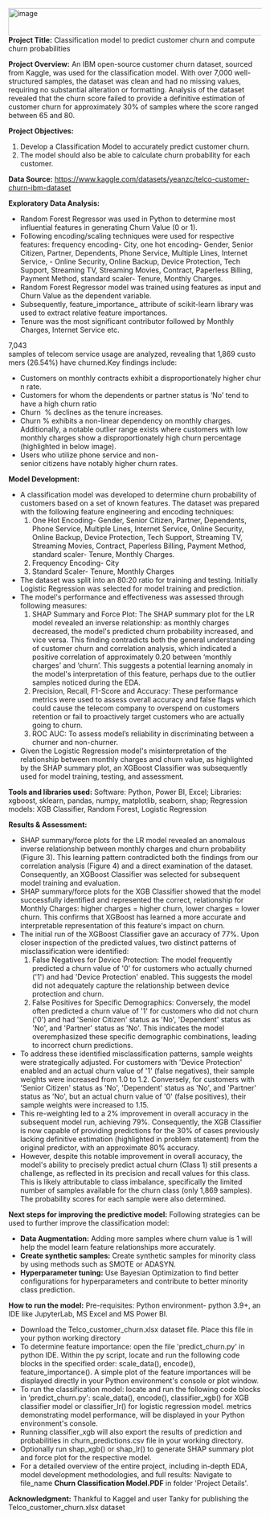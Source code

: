 <img width="4342" height="55" alt="image" src="https://github.com/user-attachments/assets/5dfa5d4f-8696-49e4-9206-420ee847a9d1" />**Project Title:** Classification model to predict customer churn and compute churn probabilities

**Project Overview:** An IBM open-source customer churn dataset, sourced from Kaggle, was used for the classification model. With over 7,000 well-structured samples, the dataset was clean and had no missing values, requiring no substantial alteration or formatting. Analysis of the dataset revealed that the churn score failed to provide a definitive estimation of customer churn for approximately 30% of samples where the score ranged between 65 and 80.

**Project Objectives:** 
1. Develop a Classification Model to accurately predict customer churn.
2. The model should also be able to calculate churn probability for each customer.

**Data Source:** https://www.kaggle.com/datasets/yeanzc/telco-customer-churn-ibm-dataset

**Exploratory Data Analysis:**
- Random Forest Regressor was used in Python to determine most influential features in generating Churn Value (0 or 1).
- Following encoding/scaling techniques were used for respective features: frequency encoding- City, one hot encoding- Gender, Senior Citizen, Partner, Dependents, Phone Service, Multiple Lines, Internet Service, - Online Security, Online Backup, Device Protection, Tech Support, Streaming TV, Streaming Movies, Contract, Paperless Billing, Payment Method, standard scaler- Tenure, Monthly Charges.
- Random Forest Regressor model was trained using features as input and Churn Value as the dependent variable.
- Subsequently, feature_importance_ attribute of scikit-learn library was used to extract relative feature importances.
- Tenure was the most significant contributor followed by Monthly Charges, Internet Service etc.

7,043 samples of telecom service usage are analyzed, revealing that 1,869 customers (26.54%) have churned.Key findings include: 
- Customers on monthly contracts exhibit a disproportionately higher churn rate.
- Customers for whom the dependents or partner status is ‘No’ tend to have a high churn ratio
- Churn  % declines as the tenure increases.
- Churn % exhibits a non-linear dependency on monthly charges. Additionally, a notable outlier range exists where customers with low monthly charges show a disproportionately high churn percentage (highlighted in below image).
- Users who utilize phone service and non-senior citizens have notably higher churn rates.

**Model Development:** 
- A classification model was developed to determine churn probability of customers based on a set of known features. The dataset was prepared with the following feature engineering and encoding techniques:
  1. One Hot Encoding- Gender, Senior Citizen, Partner, Dependents, Phone Service, Multiple Lines, Internet Service, Online Security, Online Backup, Device Protection, Tech Support, Streaming TV, Streaming Movies, Contract, Paperless Billing, Payment Method, standard scaler- Tenure, Monthly Charges.
  2. Frequency Encoding- City
  3. Standard Scaler- Tenure, Monthly Charges
- The dataset was split into an 80:20 ratio for training and testing. Initially Logistic Regression was selected for model training and prediction.
- The model's performance and effectiveness was assessed through following measures:
  1. SHAP Summary and Force Plot: The SHAP summary plot for the LR model revealed an inverse relationship: as monthly charges decreased, the model's predicted churn probability increased, and vice versa. This finding contradicts both the general understanding of customer churn and correlation analysis, which indicated a positive correlation of approximately 0.20 between ‘monthly charges’ and ‘churn’. This suggests a potential learning anomaly in the model's interpretation of this feature, perhaps due to the outlier samples noticed during the EDA.
  2. Precision, Recall, F1-Score and Accuracy: These performance metrics were used to assess overall accuracy and false flags which could cause the telecom company to overspend on customers retention or fail to proactively target customers who are actually going to churn.
  3. ROC AUC: To assess model’s reliability in discriminating between a churner and non-churner.
- Given the Logistic Regression model's misinterpretation of the relationship between monthly charges and churn value, as highlighted by the SHAP summary plot, an XGBoost Classifier was subsequently used for model training, testing, and assessment.

**Tools and libraries used:** 
Software: Python, Power BI, Excel; Libraries: xgboost, sklearn, pandas, numpy, matplotlib, seaborn, shap; Regression models: XGB Classifier, Random Forest, Logistic Regression
 
**Results & Assessment:** 
- SHAP summary/force plots for the LR model revealed an anomalous inverse relationship between monthly charges and churn probability (Figure 3). This learning pattern contradicted both the findings from our correlation analysis (Figure 4) and a direct examination of the dataset. Consequently, an XGBoost Classifier was selected for subsequent model training and evaluation.
- SHAP summary/force plots for the XGB Classifier showed that the model successfully identified and represented the correct, relationship for Monthly Charges: higher charges = higher churn, lower charges = lower churn. This confirms that XGBoost has learned a more accurate and interpretable representation of this feature's impact on churn.
- The initial run of the XGBoost Classifier gave an accuracy of 77%. Upon closer inspection of the predicted values, two distinct patterns of misclassification were identified:
  1. False Negatives for Device Protection: The model frequently predicted a churn value of '0' for customers who actually churned ('1') and had 'Device Protection' enabled. This suggests the model did not adequately capture the relationship between device protection and churn.
  2. False Positives for Specific Demographics: Conversely, the model often predicted a churn value of '1' for customers who did not churn ('0') and had 'Senior Citizen' status as 'No', 'Dependent' status as 'No', and 'Partner' status as 'No'. This indicates the model overemphasized these specific demographic combinations, leading to incorrect churn predictions.
- To address these identified misclassification patterns, sample weights were strategically adjusted. For customers with 'Device Protection' enabled and an actual churn value of '1' (false negatives), their sample weights were increased from 1.0 to 1.2. Conversely, for customers with 'Senior Citizen' status as 'No', 'Dependent' status as 'No', and 'Partner' status as 'No', but an actual churn value of '0' (false positives), their sample weights were increased to 1.15.
- This re-weighting led to a 2% improvement in overall accuracy in the subsequent model run, achieving 79%. Consequently, the XGB Classifier is now capable of providing predictions for the 30% of cases previously lacking definitive estimation (highlighted in problem statement) from the original predictor, with an approximate 80% accuracy.
- However, despite this notable improvement in overall accuracy, the model's ability to precisely predict actual churn (Class 1) still presents a challenge, as reflected in its precision and recall values for this class. This is likely attributable to class imbalance, specifically the limited number of samples available for the churn class (only 1,869 samples). The probability scores for each sample were also determined.

**Next steps for improving the predictive model:**
Following strategies can be used to further improve the classification model:
- **Data Augmentation:** Adding more samples where churn value is 1 will help the model learn feature relationships more accurately.
- **Create synthetic samples:** Create synthetic samples for minority class by using methods such as SMOTE or ADASYN.
- **Hyperparameter tuning:** Use Bayesian Optimization to find better configurations for hyperparameters and contribute to better minority class prediction.

**How to run the model:** Pre-requisites: Python environment- python 3.9+, an IDE like JupyterLab, MS Excel and MS Power BI.
- Download the Telco_customer_churn.xlsx dataset file. Place this file in your python working directory
- To determine feature importance: open the file 'predict_churn.py' in python IDE. Within the py script, locate and run the following code blocks in the specified order: scale_data(), encode(), feature_importance(). A simple plot of the feature importances will be displayed directly in your Python environment's console or plot window.
- To run the classification model: locate and run the following code blocks in 'predict_churn.py': scale_data(), encode(), classifier_xgb() for XGB classifier model or classifier_lr() for logistic regression model. metrics demonstrating model performance, will be displayed in your Python environment's console.
- Running classifier_xgb will also export the results of prediction and probabilities in churn_predictions.csv file in your working directory.
- Optionally run shap_xgb() or shap_lr() to generate SHAP summary plot and force plot for the respective model.
- For a detailed overview of the entire project, including in-depth EDA, model development methodologies, and full results: Navigate to file_name **Churn Classification Model.PDF** in folder 'Project Details'.

**Acknowledgment:** Thankful to Kaggel and user Tanky for publishing the Telco_customer_churn.xlsx dataset
